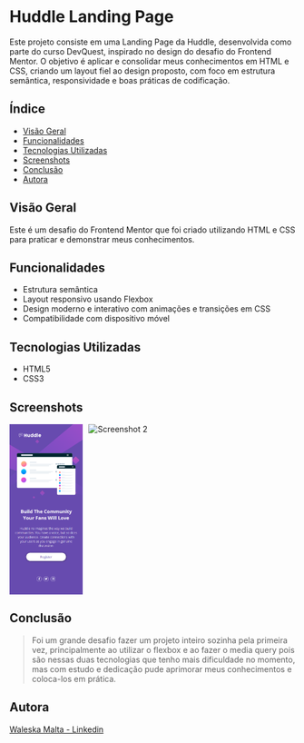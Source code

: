 # Huddle Landing Page

Este projeto consiste em uma Landing Page da Huddle, desenvolvida como parte do curso DevQuest, inspirado no design do desafio do Frontend Mentor. O objetivo é aplicar e consolidar meus conhecimentos em HTML e CSS, criando um layout fiel ao design proposto, com foco em estrutura semântica, responsividade e boas práticas de codificação.


## Índice

- [Visão Geral](#visão-geral)
- [Funcionalidades](#funcionalidades)
- [Tecnologias Utilizadas](#tecnologias-utilizadas)
- [Screenshots](#screenshots)
- [Conclusão](#conlusão)
- [Autora](#autora)

## Visão Geral

Este é um desafio do Frontend Mentor que foi criado utilizando HTML e CSS para praticar e demonstrar meus conhecimentos.

## Funcionalidades

- Estrutura semântica
- Layout responsivo usando Flexbox
- Design moderno e interativo com animações e transições em CSS
- Compatibilidade com dispositivo móvel

## Tecnologias Utilizadas

- HTML5
- CSS3

## Screenshots

<div style="display: flex; gap: 10px;">
  <img src="./src/images/iPhone-14-Pro-368x852.png" height="300" alt="Screenshot 1"/>
  <img src="./src/images/huddle-100mb.gif" height="300" alt="Screenshot 2"/>
</div>

## Conclusão

> Foi um grande desafio fazer um projeto inteiro sozinha pela primeira vez, principalmente ao utilizar o flexbox e ao fazer o media query pois são nessas duas tecnologias que tenho mais dificuldade no momento, mas com estudo e dedicação pude aprimorar meus conhecimentos e coloca-los em prática. 

## Autora

[Waleska Malta - Linkedin](https://www.linkedin.com/in/walesmalta/)